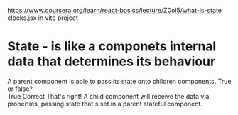 https://www.coursera.org/learn/react-basics/lecture/Z0oi5/what-is-state
clocks.jsx in vite project

# State - is like a componets internal data that determines its behaviour

A parent component is able to pass its state onto children components. True or false?      
True
Correct
That's right! A child component will receive the data via properties, passing state that's set in a parent stateful component.      


